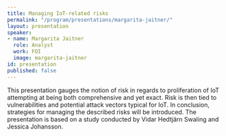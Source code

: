 ```yaml
---
title: Managing IoT-related risks
permalink: "/program/presentations/margarita-jaitner/"
layout: presentation
speaker:
- name: Margarita Jaitner
  role: Analyst
  work: FOI
  image: margarita-jaitner
id: presentation
published: false
---
```


This presentation gauges the notion of risk in regards to proliferation of IoT attempting at being both comprehensive and yet exact. Risk is then tied to vulnerabilities and potential attack vectors typical for IoT. In conclusion, strategies for managing the described risks will be introduced. The presentation is based on a study conducted by Vidar Hedtjärn Swaling and Jessica Johansson.